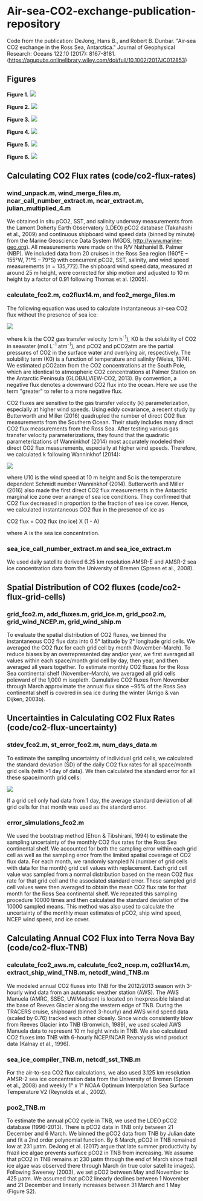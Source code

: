 # Air-sea-CO2-exchange-publication-repository
Code from the publication: DeJong, Hans B., and Robert B. Dunbar. "Air‐sea CO2 exchange in the Ross Sea, Antarctica." Journal of Geophysical Research: Oceans 122.10 (2017): 8167-8181. (https://agupubs.onlinelibrary.wiley.com/doi/full/10.1002/2017JC012853)

## Figures
**Figure 1.**
![](readMeFigures/fig1.png)

**Figure 2.** 
![](readMeFigures/fig2.png)

**Figure 3.**
![](readMeFigures/fig3.png)

**Figure 4.** 
![](readMeFigures/fig4.png)

**Figure 5.** 
![](readMeFigures/fig5.png)

**Figure 6.** 
![](readMeFigures/fig6.png)

## Calculating CO2 Flux rates (code/co2-flux-rates)

### wind_unpack.m, wind_merge_files.m, ncar_call_number_extract.m, ncar_extract.m, julian_multiplied_4.m
We obtained in situ pCO2, SST, and salinity underway measurements from the Lamont Doherty Earth Observatory (LDEO) pCO2 database (Takahashi et al., 2009) and continuous shipboard wind speed data (binned by minute) from the Marine Geoscience Data System
(MGDS, http://www.marine-geo.org). All measurements were made on the R/V Nathaniel B. Palmer (NBP). We included data from 20 cruises in the Ross Sea region (160°E – 155°W, 71°S – 79°S) with concurrent pCO2, SST, salinity, and wind speed measurements (n = 135,772).The shipboard wind speed data, measured at around 25 m height, were corrected for ship motion and adjusted to 10 m height by a factor of 0.91 following Thomas et al. (2005). 

### calculate_fco2.m, co2flux14.m, and fco2_merge_files.m

The following equation was used to calculate instantaneous air-sea CO2 flux without the presence of sea ice:

<img src="https://render.githubusercontent.com/render/math?math=CO_{2} \: flux = k \: K_0 (pCO_2 \: -  \: pCO_{2atm})">

where k is the CO2 gas transfer velocity (cm h<sup>-1</sup>), K0 is the solubility of CO2 in seawater (mol L<sup>-1</sup> atm<sup>-1</sup>), and pCO2 and pCO2atm are the partial pressures of CO2 in the surface water and overlying air, respectively. The solubility term (K0) is a function of temperature and salinity (Weiss, 1974). We estimated pCO2atm from the CO2 concentrations at the South Pole, which are identical to atmospheric CO2 concentrations at Palmer Station on the Antarctic Peninsula (GLOBALVIEW-CO2, 2013).  By convention, a negative flux denotes a downward CO2 flux into the ocean. Here we use the term "greater" to refer to a more negative flux.

CO2 fluxes are sensitive to the gas transfer velocity (k) parameterization, especially at higher wind speeds. Using eddy covariance, a recent study by Butterworth and Miller (2016) quadrupled the number of direct CO2 flux measurements from the Southern Ocean. Their study includes many direct CO2 flux measurements from the Ross Sea. After testing various gas transfer velocity parameterizations, they found that the quadratic parameterizations of Wanninkhof (2014) most accurately modeled their direct CO2 flux measurements, especially at higher wind speeds. Therefore, we calculated k following Wanninkhof (2014):

<img src="https://render.githubusercontent.com/render/math?math=k \: = \: 0.251 \: U_{10}^2 \: (Sc/660)^{-0.5} ">

where U10 is the wind speed at 10 m height and Sc is the temperature dependent Schmidt number Wanninkhof (2014). Butterworth and Miller (2016) also made the first direct CO2 flux measurements in the Antarctic marginal ice zone over a range of sea ice conditions. They confirmed that CO2 flux decreased in proportion to the fraction of sea ice cover. Hence, we calculated instantaneous CO2 flux in the presence of ice as

CO2 flux = CO2 flux (no ice) X (1 - A)

where A is the sea ice concentration. 

### sea_ice_call_number_extract.m and sea_ice_extract.m

We used daily satellite derived 6.25 km resolution AMSR-E and AMSR-2 sea ice concentration data from the University of Bremen (Spreen et al., 2008). 

## Spatial Distribution of CO2 fluxes (code/co2-flux-grid-cells)

### grid_fco2.m, add_fluxes.m, grid_ice.m, grid_pco2.m, grid_wind_NCEP.m, grid_wind_ship.m
To evaluate the spatial distribution of CO2 fluxes, we binned the instantaneous CO2 flux data into 0.5° latitude by 2° longitude grid cells. We averaged the CO2 flux for each grid cell by month (November–March). To reduce biases by an overrepresented day and/or year, we first averaged all values within each space/month grid cell by day, then year, and then averaged all years together. To estimate monthly CO2 fluxes for the Ross Sea continental shelf (November–March), we averaged all grid cells poleward of the 1,000 m isopleth. Cumulative CO2 fluxes from November through March approximate the annual flux since ~95% of the Ross Sea continental shelf is covered in sea ice during the winter (Arrigo & van Dijken, 2003b).

## Uncertainties in Calculating CO2 Flux Rates (code/co2-flux-uncertainty)

### stdev_fco2.m, st_error_fco2.m, num_days_data.m
To estimate the sampling uncertainty of individual grid cells, we calculated the standard deviation (SD) of the daily CO2 flux rates for all space/month grid cells (with >1 day of data). We then calculated the standard error for all these space/month grid cells:

<img src="https://render.githubusercontent.com/render/math?math=Standard \ Error = \frac{Standard \ Deviation}{\sqrt{num \ days \ of \data}} ">

If a grid cell only had data from 1 day, the average standard deviation of all grid cells for that month was used as the standard error.

### error_simulations_fco2.m
We used the bootstrap method (Efron & Tibshirani, 1994) to estimate the sampling uncertainty of the monthly CO2 flux rates for the Ross Sea continental shelf. We accounted for both the sampling error within each grid cell as well as the sampling error from the limited spatial coverage of CO2 flux data. For each month, we randomly sampled N (number of grid cells with data for the month) grid cell values with replacement. Each grid cell value was sampled from a normal distribution based on the mean CO2 flux rate for that
grid cell and the associated standard error. These sampled grid cell values were then averaged to obtain the mean CO2 flux rate for that month for the Ross Sea continental shelf. We repeated this sampling procedure 10000 times and then calculated the standard deviation of the 10000 sampled means. This method was also used to calculate the uncertainty of the monthly mean estimates of pCO2, ship wind speed, NCEP wind speed, and ice cover.

## Calculating Annual CO2 Flux into Terra Nova Bay (code/co2-flux-TNB)

### calculate_fco2_aws.m, calculate_fco2_ncep.m, co2flux14.m, extract_ship_wind_TNB.m, netcdf_wind_TNB.m 
We modeled annual CO2 fluxes into TNB for the 2012/2013 season with 3-hourly wind data from an automatic weather station (AWS). The AWS Manuela (AMRC, SSEC, UWMadison) is located on Inexpressible Island at the base of Reeves Glacier along the western edge of TNB. During the TRACERS cruise, shipboard (binned 3-hourly) and AWS wind speed data (scaled by 0.76) tracked each other closely. Since
winds consistently blow from Reeves Glacier into TNB (Bromwich, 1989), we used scaled AWS Manuela data to represent 10 m height winds in TNB. We also calculated CO2 fluxes into TNB with 6-hourly NCEP/NCAR Reanalysis wind product data (Kalnay et al., 1996).

### sea_ice_compiler_TNB.m, netcdf_sst_TNB.m
For the air-to-sea CO2 flux calculations, we also used 3.125 km resolution AMSR-2 sea ice concentration data from the University of Bremen (Spreen et al., 2008) and weekly 1° x 1° NOAA Optimum Interpolation Sea Surface Temperature V2 (Reynolds et al., 2002). 

### pco2_TNB.m
To estimate the annual pCO2 cycle in TNB, we used the LDEO pCO2 database (1996-2013). There is pCO2 data in TNB only between 21 December and 6 March. We binned the pCO2 data from TNB by Julian date and fit a 2nd order polynomial function. By 6 March, pCO2 in TNB remained low at 231 µatm. DeJong et al. (2017) argue that late summer productivity by frazil ice algae prevents surface pCO2 in TNB from increasing. We assume that pCO2 in TNB remains at 230 µatm through the end of March since frazil ice algae was observed there through March (in true color satellite images). Following Sweeney (2003), we set pCO2 between May and November to 425 µatm. We assumed that pCO2 linearly declines between 1 November and 21 December and linearly increases between 31 March and 1 May (Figure S2).

